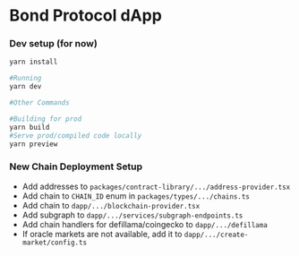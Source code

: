 # Bond Protocol dApp

### Dev setup (for now)

```bash
yarn install

#Running
yarn dev

#Other Commands

#Building for prod
yarn build
#Serve prod/compiled code locally
yarn preview
```

### New Chain Deployment Setup

- Add addresses to `packages/contract-library/.../address-provider.tsx`
- Add chain to `CHAIN_ID` enum in `packages/types/.../chains.ts`
- Add chain to `dapp/.../blockchain-provider.tsx`
- Add subgraph to `dapp/.../services/subgraph-endpoints.ts`
- Add chain handlers for defillama/coingecko to `dapp/.../defillama`
- If oracle markets are not available, add it to `dapp/.../create-market/config.ts`
